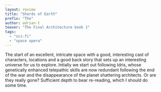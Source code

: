 ```yaml
---
layout: review
title: "Shards of Earth"
prefix: "The"
author: adrian-t
teaser: "The Final Architecture book 1"
tags:
  - "sci-fi"
  - "space opera"
---
```


The start of an excellent, intricate space with a good, interesting cast of characters, locations and
a good back story that sets up an interesting universe for us to explore. Intially we
start out following Idris, whose genetically enhanced telepathic skills are now
redundant following the end of the war and the disappearance of the planet shattering architects.
Or are they really gone? Sufficient depth to bear
re-reading, which I should do some time.